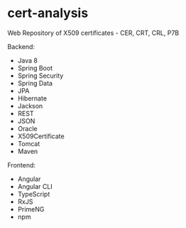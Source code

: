 # cert-analysis
Web Repository of X509 certificates - CER, CRT, CRL, P7B

Backend:
- Java 8
- Spring Boot
- Spring Security
- Spring Data
- JPA
- Hibernate
- Jackson
- REST
- JSON 
- Oracle
- X509Certificate
- Tomcat
- Maven

Frontend:
- Angular
- Angular CLI
- TypeScript
- RxJS 
- PrimeNG
- npm
